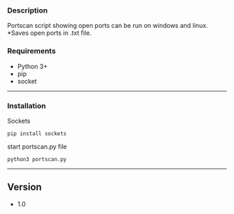 ### Description

Portscan script showing open ports can be run on windows and linux.
*Saves open ports in .txt file.

### Requirements

* Python 3+
* pip
* socket
---------------------------------------

### Installation

Sockets

```
pip install sockets
```

start portscan.py file

```
python3 portscan.py
```
---------------------------------------


## Version

* 1.0

